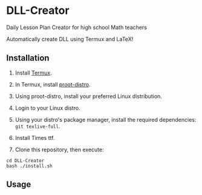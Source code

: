 # DLL-Creator
Daily Lesson Plan Creator for high school Math teachers 

Automatically create DLL using Termux and LaTeX! 

## Installation
1. Install [Termux](https://f-droid.org/packages/com.termux/).

2. In Termux, install [proot-distro](https://github.com/termux/proot-distro). 

3. Using proot-distro, install your preferred Linux distribution.

4. Login to your Linux distro.

5. Using your distro's package manager, install the required dependencies: `git texlive-full`. 

6. Install Times ttf.

7. Clone this repository, then execute:
```
cd DLL-Creator
bash ./install.sh
```

## Usage